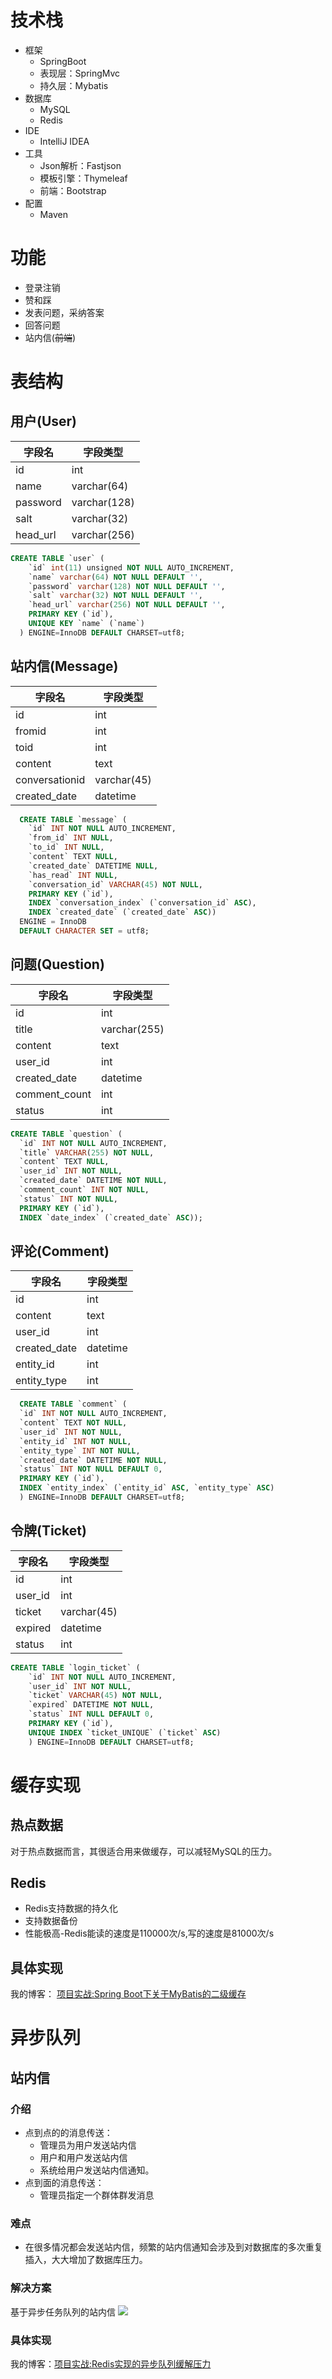 # 技术栈
* 框架
  * SpringBoot
  * 表现层：SpringMvc
  * 持久层：Mybatis
* 数据库
  * MySQL
  * Redis
* IDE
  * IntelliJ IDEA
* 工具
  * Json解析：Fastjson
  * 模板引擎：Thymeleaf
  * 前端：Bootstrap
* 配置
  * Maven
 
# 功能
* 登录注销
* 赞和踩
* 发表问题，采纳答案
* 回答问题
* 站内信(~~前端~~)

# 表结构
## 用户(User)

字段名 | 字段类型 
---|---
id | int
name | varchar(64)
password| varchar(128)
salt| varchar(32)
head_url | varchar(256)

```sql
CREATE TABLE `user` (
    `id` int(11) unsigned NOT NULL AUTO_INCREMENT,
    `name` varchar(64) NOT NULL DEFAULT '',
    `password` varchar(128) NOT NULL DEFAULT '',
    `salt` varchar(32) NOT NULL DEFAULT '',
    `head_url` varchar(256) NOT NULL DEFAULT '',
    PRIMARY KEY (`id`),
    UNIQUE KEY `name` (`name`)
  ) ENGINE=InnoDB DEFAULT CHARSET=utf8;
```
## 站内信(Message)
字段名 | 字段类型 
---|---
id | int
fromid | int
toid| int
content| text
conversationid | varchar(45)
created_date | datetime
```sql
  CREATE TABLE `message` (
    `id` INT NOT NULL AUTO_INCREMENT,
    `from_id` INT NULL,
    `to_id` INT NULL,
    `content` TEXT NULL,
    `created_date` DATETIME NULL,
    `has_read` INT NULL,
    `conversation_id` VARCHAR(45) NOT NULL,
    PRIMARY KEY (`id`),
    INDEX `conversation_index` (`conversation_id` ASC),
    INDEX `created_date` (`created_date` ASC))
  ENGINE = InnoDB
  DEFAULT CHARACTER SET = utf8;
```

## 问题(Question)
字段名 | 字段类型 
---|---
id | int
title | varchar(255)
content | text
user_id | int
created_date | datetime
comment_count | int
status | int
```sql
CREATE TABLE `question` (
  `id` INT NOT NULL AUTO_INCREMENT,
  `title` VARCHAR(255) NOT NULL,
  `content` TEXT NULL,
  `user_id` INT NOT NULL,
  `created_date` DATETIME NOT NULL,
  `comment_count` INT NOT NULL,
  `status` INT NOT NULL,
  PRIMARY KEY (`id`),
  INDEX `date_index` (`created_date` ASC));
```

## 评论(Comment)
字段名 | 字段类型 
---|---
id |int
content |text
user_id |int
created_date |datetime
entity_id |int
entity_type |int
```sql
  CREATE TABLE `comment` (
  `id` INT NOT NULL AUTO_INCREMENT,
  `content` TEXT NOT NULL,
  `user_id` INT NOT NULL,
  `entity_id` INT NOT NULL,
  `entity_type` INT NOT NULL,
  `created_date` DATETIME NOT NULL,
  `status` INT NOT NULL DEFAULT 0,
  PRIMARY KEY (`id`),
  INDEX `entity_index` (`entity_id` ASC, `entity_type` ASC)
  ) ENGINE=InnoDB DEFAULT CHARSET=utf8;
```
## 令牌(Ticket)
字段名 | 字段类型 
---|---
id | int
user_id | int
ticket |varchar(45)
expired | datetime
status | int

```sql
CREATE TABLE `login_ticket` (
    `id` INT NOT NULL AUTO_INCREMENT,
    `user_id` INT NOT NULL,
    `ticket` VARCHAR(45) NOT NULL,
    `expired` DATETIME NOT NULL,
    `status` INT NULL DEFAULT 0,
    PRIMARY KEY (`id`),
    UNIQUE INDEX `ticket_UNIQUE` (`ticket` ASC)
    ) ENGINE=InnoDB DEFAULT CHARSET=utf8;
```

# 缓存实现
## 热点数据
对于热点数据而言，其很适合用来做缓存，可以减轻MySQL的压力。
## Redis
* Redis支持数据的持久化
* 支持数据备份
* 性能极高-Redis能读的速度是110000次/s,写的速度是81000次/s
## 具体实现
我的博客：
[项目实战:Spring Boot下关于MyBatis的二级缓存](https://keyu.site/2019/01/20/mybatisrediscache/)

# 异步队列
## 站内信
### 介绍
* 点到点的的消息传送：
  * 管理员为用户发送站内信
  * 用户和用户发送站内信
  * 系统给用户发送站内信通知。
* 点到面的消息传送：
  * 管理员指定一个群体群发消息

### 难点
* 在很多情况都会发送站内信，频繁的站内信通知会涉及到对数据库的多次重复插入，大大增加了数据库压力。

### 解决方案
基于异步任务队列的站内信
![](https://keyu.site/img/in-post/eventqueue.PNG)
### 具体实现
我的博客：[项目实战:Redis实现的异步队列缓解压力](https://keyu.site/2019/01/21/eventqueue/)